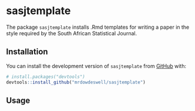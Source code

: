 
<!-- README.md is generated from README.Rmd. Please edit that file. To render README.md use `devtools::build_readme()` -->

# sasjtemplate

<!-- badges: start -->
<!-- badges: end -->

The package `sasjtemplate` installs .Rmd templates for writing a paper
in the style required by the South African Statistical Journal.

## Installation

You can install the development version of `sasjtemplate` from
[GitHub](https://github.com/) with:

``` r
# install.packages("devtools")
devtools::install_github("mrdowdeswell/sasjtemplate")
```

## Usage
